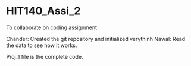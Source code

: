 # HIT140_Assi_2
To collaborate on coding assignment

Chander: Created the git repository and initialized verythinh
Nawal: Read the data to see how it works.

Proj_1 file is the complete code.

